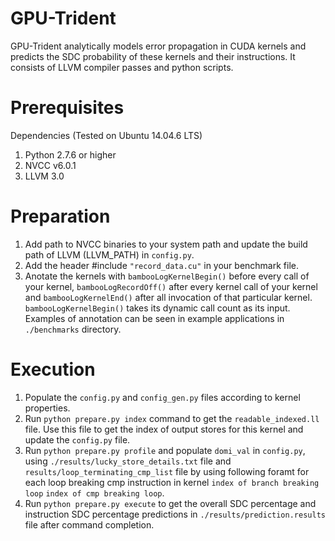 # GPU-Trident
GPU-Trident analytically models error propagation in CUDA kernels and predicts the SDC probability of these kernels and their instructions. It consists of LLVM compiler passes and python scripts. 

# Prerequisites
Dependencies (Tested on Ubuntu 14.04.6 LTS)
1. Python 2.7.6 or higher
2. NVCC v6.0.1
3. LLVM 3.0

# Preparation
1. Add path to NVCC binaries to your system path and update the build path of LLVM (LLVM_PATH) in `config.py`.
2. Add the header #include `"record_data.cu"` in your benchmark file.
3. Anotate the kernels with `bambooLogKernelBegin()` before every call of your kernel, `bambooLogRecordOff()` after every kernel call of your kernel and `bambooLogKernelEnd()` after all invocation of that particular kernel. `bambooLogKernelBegin()` takes its dynamic call count as its input. Examples of annotation can be seen in example applications in `./benchmarks` directory.

# Execution
1.  Populate the `config.py` and `config_gen.py` files according to kernel properties.
2.  Run `python prepare.py index` command to get the `readable_indexed.ll` file. Use this file to get the index of output stores for this kernel and update the `config.py` file.
3.  Run `python prepare.py profile` and populate `domi_val` in `config.py`, using `./results/lucky_store_details.txt` file
and `results/loop_terminating_cmp_list` file by using following foramt for each loop breaking cmp instruction in kernel `index of branch breaking loop` `index of cmp breaking loop`.
4.  Run `python prepare.py execute` to get the overall SDC percentage and instruction SDC percentage predictions in `./results/prediction.results` file after command completion.
